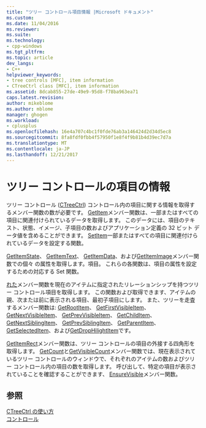```yaml
---
title: "ツリー コントロール項目情報 |Microsoft ドキュメント"
ms.custom: 
ms.date: 11/04/2016
ms.reviewer: 
ms.suite: 
ms.technology:
- cpp-windows
ms.tgt_pltfrm: 
ms.topic: article
dev_langs:
- C++
helpviewer_keywords:
- tree controls [MFC], item information
- CTreeCtrl class [MFC], item information
ms.assetid: 8dcab855-27de-49e9-95d8-f78ba963ea71
caps.latest.revision: 
author: mikeblome
ms.author: mblome
manager: ghogen
ms.workload:
- cplusplus
ms.openlocfilehash: 16e4a707c4bc1f0fde76ab3a146424d2d34d5ec8
ms.sourcegitcommit: 8fa8fdf0fbb4f57950f1e8f4f9b81b4d39ec7d7a
ms.translationtype: MT
ms.contentlocale: ja-JP
ms.lasthandoff: 12/21/2017
---
```

# <a name="tree-control-item-information"></a>ツリー コントロールの項目の情報
ツリー コントロール ([CTreeCtrl](../mfc/reference/ctreectrl-class.md)) コントロール内の項目に関する情報を取得するメンバー関数の数が必要です。 [GetItem](../mfc/reference/ctreectrl-class.md#getitem)メンバー関数は、一部またはすべての項目に関連付けられているデータを取得します。 このデータには、項目のテキスト、状態、イメージ、子項目の数およびアプリケーション定義の 32 ビット データ値を含めることができます。 [SetItem](../mfc/reference/ctreectrl-class.md#setitem)一部またはすべての項目に関連付けられているデータを設定する関数。  
  
 [GetItemState](../mfc/reference/ctreectrl-class.md#getitemstate)、 [GetItemText](../mfc/reference/ctreectrl-class.md#getitemtext)、 [GetItemData](../mfc/reference/ctreectrl-class.md#getitemdata)、および[GetItemImage](../mfc/reference/ctreectrl-class.md#getitemimage)メンバー関数での個々 の属性を取得します。項目。 これらの各関数は、項目の属性を設定するための対応する Set 関数。  
  
 [れた](../mfc/reference/ctreectrl-class.md#getnextitem)メンバー関数を現在のアイテムに指定されたリレーションシップを持つツリー コントロール項目を取得します。 この関数および取得できます、アイテムの親、次または前に表示される項目、最初子項目にします。 また、ツリーを走査するメンバー関数は: [GetRootItem](../mfc/reference/ctreectrl-class.md#getrootitem)、 [GetFirstVisibleItem](../mfc/reference/ctreectrl-class.md#getfirstvisibleitem)、 [GetNextVisibleItem](../mfc/reference/ctreectrl-class.md#getnextvisibleitem)、 [GetPrevVisibleItem](../mfc/reference/ctreectrl-class.md#getprevvisibleitem)、 [GetChildItem](../mfc/reference/ctreectrl-class.md#getchilditem)、 [GetNextSiblingItem](../mfc/reference/ctreectrl-class.md#getnextsiblingitem)、 [GetPrevSiblingItem](../mfc/reference/ctreectrl-class.md#getprevsiblingitem)、 [GetParentItem](../mfc/reference/ctreectrl-class.md#getparentitem)、 [GetSelectedItem](../mfc/reference/ctreectrl-class.md#getselecteditem)、および[GetDropHilightItem](../mfc/reference/ctreectrl-class.md#getdrophilightitem)です。  
  
 [GetItemRect](../mfc/reference/ctreectrl-class.md#getitemrect)メンバー関数は、ツリー コントロールの項目の外接する四角形を取得します。 [GetCount](../mfc/reference/ctreectrl-class.md#getcount)と[GetVisibleCount](../mfc/reference/ctreectrl-class.md#getvisiblecount)メンバー関数では、現在表示されているツリー コントロールのウィンドウで、それぞれのアイテムの数およびツリー コントロール内の項目の数を取得します。 呼び出して、特定の項目が表示されていることを確認することができます、 [EnsureVisible](../mfc/reference/ctreectrl-class.md#ensurevisible)メンバー関数。  
  
## <a name="see-also"></a>参照  
 [CTreeCtrl の使い方](../mfc/using-ctreectrl.md)   
 [コントロール](../mfc/controls-mfc.md)


